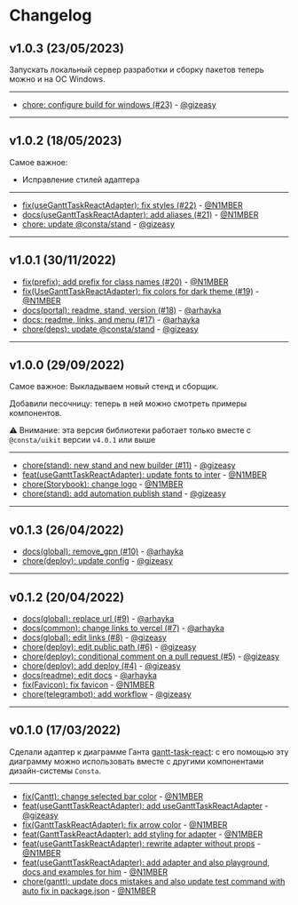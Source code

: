 # Changelog

## v1.0.3 (23/05/2023)
Запускать локальный сервер разработки и сборку пакетов теперь можно и на ОС Windows. 

---

- [chore: configure build for windows (#23)](https://github.com/consta-design-system/gantt-task-react-adapter/commit/807cbf66e35bd7bff06b298c604a64d52aa33bf3) - [@gizeasy](https://github.com/gizeasy)

--------------------

## v1.0.2 (18/05/2023)
Самое важное:
- Исправление стилей адаптера
---

- [fix(useGanttTaskReactAdapter): fix styles (#22)](https://github.com/consta-design-system/gantt-task-react-adapter/commit/3f24e47c5ac74bb074c009b4245885dd90dd546a) - [@N1MBER](https://github.com/N1MBER)
- [docs(useGanttTaskReactAdapter): add aliases (#21)](https://github.com/consta-design-system/gantt-task-react-adapter/commit/261e4d3903ad57b86b76d2a49034b16f22b51621) - [@N1MBER](https://github.com/N1MBER)
- [chore: update @consta/stand](https://github.com/consta-design-system/gantt-task-react-adapter/commit/8e8cb004f26c5fedd0a4b2f0cc27dc78e0428c81) - [@gizeasy](https://github.com/gizeasy)

--------------------

## v1.0.1 (30/11/2022)
- [fix(prefix): add prefix for class names (#20)](https://github.com/consta-design-system/gantt-task-react-adapter/commit/abb6c44515ce12a1a5e51f9457d3ea777e2cdfb4) - [@N1MBER](https://github.com/N1MBER)
- [fix(UseGanttTaskReactAdapter): fix colors for dark theme (#19)](https://github.com/consta-design-system/gantt-task-react-adapter/commit/6df28243683b05cf050e44950bcaafcb6bee7108) - [@N1MBER](https://github.com/N1MBER)
- [docs(portal): readme, stand, version (#18)](https://github.com/consta-design-system/gantt-task-react-adapter/commit/a6fc1e1a6435cb80632fb5c6ae03416654a1b8fa) - [@arhayka](https://github.com/arhayka)
- [docs: readme, links, and menu (#17)](https://github.com/consta-design-system/gantt-task-react-adapter/commit/181418c55be305c79ae2a4e36717cce6b9cbe661) - [@arhayka](https://github.com/arhayka)
- [chore(deps): update @consta/stand](https://github.com/consta-design-system/gantt-task-react-adapter/commit/55b90762370825b2a13014b3f11e66a3da580c26) - [@gizeasy](https://github.com/gizeasy)

--------------------

## v1.0.0 (29/09/2022)
Самое важное:
Выкладываем новый стенд и сборщик.

Добавили песочницу: теперь в ней можно смотреть примеры компонентов.

⚠️ Внимание: эта версия библиотеки работает только вместе с `@consta/uikit` версии `v4.0.1` или выше

---

- [chore(stand): new stand and new builder (#11)](https://github.com/consta-design-system/gantt-task-react-adapter/commit/bc8da23bfff4cb71f5aa29a4cbb47640ed407e6d) - [@gizeasy](https://github.com/gizeasy)
- [feat(useGanttTaskReactAdapter): update fonts to inter](https://github.com/consta-design-system/gantt-task-react-adapter/commit/154bf5a92aa87a082723a05e2709a18d90046777) - [@N1MBER](https://github.com/N1MBER)
- [chore(Storybook): change logo](https://github.com/consta-design-system/gantt-task-react-adapter/commit/43632247a152559fb0b0469baba85dcd17f81dd5) - [@N1MBER](https://github.com/N1MBER)
- [chore(stand): add automation publish stand](https://github.com/consta-design-system/gantt-task-react-adapter/commit/4308bf9cfe0d7f52197aa19b17286b903950fc9d) - [@gizeasy](https://github.com/gizeasy)

--------------------

## v0.1.3 (26/04/2022)
- [docs(global): remove_gpn (#10)](https://github.com/consta-design-system/gantt-task-react-adapter/commit/c5eacfe18c64e4d5345d97851441ace0a5fd85ae) - [@arhayka](https://github.com/arhayka)
- [chore(deploy): update config](https://github.com/consta-design-system/gantt-task-react-adapter/commit/2ca9f944f4b8fa96900e0c4ed2ef678e82480190) - [@gizeasy](https://github.com/gizeasy)

--------------------

## v0.1.2 (20/04/2022)
- [docs(global): replace url (#9)](https://github.com/consta-design-system/gantt-task-react-adapter/commit/4d122b1e68b4d68bc3e63a146a6d6bc712e05b85) - [@arhayka](https://github.com/arhayka)
- [docs(common): change links to vercel (#7)](https://github.com/consta-design-system/gantt-task-react-adapter/commit/457f672a23eb54d5640374dbd2f64df474f6b77e) - [@arhayka](https://github.com/arhayka)
- [docs(global): edit links (#8)](https://github.com/consta-design-system/gantt-task-react-adapter/commit/0787df92b23e000fc5e4bde36cec79ecd4c9eea2) - [@gizeasy](https://github.com/gizeasy)
- [chore(deploy): edit public path (#6)](https://github.com/consta-design-system/gantt-task-react-adapter/commit/0351efea4013f84a9ade851274ce0c803d8c065c) - [@gizeasy](https://github.com/gizeasy)
- [chore(deploy): conditional comment on a pull request (#5)](https://github.com/consta-design-system/gantt-task-react-adapter/commit/ecc6a29deb23c6ca304d191c17cc2efc52f87ab6) - [@gizeasy](https://github.com/gizeasy)
- [chore(deploy): add deploy (#4)](https://github.com/consta-design-system/gantt-task-react-adapter/commit/c20634b3b67f937e1782ad981b0081583a1628c1) - [@gizeasy](https://github.com/gizeasy)
- [docs(readme): edit docs](https://github.com/consta-design-system/gantt-task-react-adapter/commit/4e9e1409ce5d13e991dbaded7f6563fbf5965032) - [@arhayka](https://github.com/arhayka)
- [fix(Favicon): fix favicon](https://github.com/consta-design-system/gantt-task-react-adapter/commit/c5b577f7b276b55c9d7e70e2851e065c360a5587) - [@N1MBER](https://github.com/N1MBER)
- [chore(telegrambot): add workflow](https://github.com/consta-design-system/gantt-task-react-adapter/commit/559fbf194fcc8bdb1236dcaca6d3b844537586b0) - [@gizeasy](https://github.com/gizeasy)

--------------------

## v0.1.0 (17/03/2022)
Сделали адаптер к диаграмме Ганта [gantt-task-react](https://github.com/MaTeMaTuK/gantt-task-react): с его помощью эту диаграмму можно использовать вместе с другими компонентами дизайн-системы `Consta`.

--- 

- [fix(Cantt): change selected bar color](https://github.com/consta-design-system/gantt-task-react-adapter/commit/aaa3e76c25bd3a8cd399a4f246efa0b6c5d9e0cb) - [@N1MBER](https://github.com/N1MBER)
- [feat(useGanttTaskReactAdapter): add useGanttTaskReactAdapter](https://github.com/consta-design-system/gantt-task-react-adapter/commit/0ae09abea920c1e4f8cb86306cda0f6af2e38a66) - [@gizeasy](https://github.com/gizeasy)
- [fix(GanttTaskReactAdapter): fix arrow color](https://github.com/consta-design-system/gantt-task-react-adapter/commit/499b6fefa18bab4ca5a46835ef1ee25bf78fb64b) - [@N1MBER](https://github.com/N1MBER)
- [feat(GanttTaskReactAdapter): add styling for adapter](https://github.com/consta-design-system/gantt-task-react-adapter/commit/841677f53ea331d0dd1d88d378a83f41deab55a3) - [@N1MBER](https://github.com/N1MBER)
- [feat(useGanttTaskReactAdapter): rewrite adapter without props](https://github.com/consta-design-system/gantt-task-react-adapter/commit/76a66640bfbf13002ce3ddffb4776ea17e8a3296) - [@N1MBER](https://github.com/N1MBER)
- [feat(useGanttTaskReactAdapter): add adapter and also playground, docs and examples for him](https://github.com/consta-design-system/gantt-task-react-adapter/commit/ac857538fe84096b8fc49cd121899984ff16af33) - [@N1MBER](https://github.com/N1MBER)
- [chore(gantt): update docs mistakes and also update test command with auto fix in package.json](https://github.com/consta-design-system/gantt-task-react-adapter/commit/18e941a49d8b6ce53560064409304e5b5bb99baf) - [@N1MBER](https://github.com/N1MBER)
